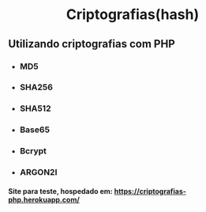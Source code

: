 <h1 align="center"> Criptografias(hash) </h1>

## Utilizando criptografias com PHP
* ### MD5
* ### SHA256
* ### SHA512
* ### Base65
* ### Bcrypt
* ### ARGON2I

#### Site para teste, hospedado em: https://criptografias-php.herokuapp.com/
